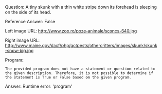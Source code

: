 Question: A tiny skunk with a thin white stripe down its forehead is sleeping on the side of its head.

Reference Answer: False

Left image URL: http://www.zoo.ro/poze-animale/sconcs-640.jpg

Right image URL: http://www.maine.gov/dacf/php/gotpests/othercritters/images/skunk/skunk-snow-big.jpg

Program:

```
The provided program does not have a statement or question related to the given description. Therefore, it is not possible to determine if the statement is True or False based on the given program.
```
Answer: Runtime error: 'program'

